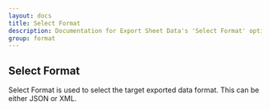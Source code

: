 ```yaml
---
layout: docs
title: Select Format
description: Documentation for Export Sheet Data's 'Select Format' option.
group: format
---
```


Select Format
-------------
Select Format is used to select the target exported data format. This can be either JSON or XML.
